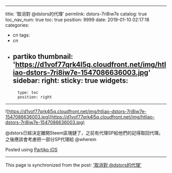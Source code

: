 
---
title: '取消對 @dstors的代理'
permlink: dstors-7ri8iw7e
catalog: true
toc_nav_num: true
toc: true
position: 9999
date: 2019-01-10 02:17:18
categories:
- cn
tags:
- cn
- partiko
thumbnail: 'https://d1vof77qrk4l5q.cloudfront.net/img/htliao-dstors-7ri8iw7e-1547086636003.jpg'
sidebar:
    right:
        sticky: true
widgets:
    -
        type: toc
        position: right
---


![https://d1vof77qrk4l5q.cloudfront.net/img/htliao-dstors-7ri8iw7e-1547086636003.jpg](https://d1vof77qrk4l5q.cloudfront.net/img/htliao-dstors-7ri8iw7e-1547086636003.jpg)

 @dstors已經決定離開Steem區塊鏈了，之前有代理SP給他們的記得取回代理。之後應該會考慮把一部分SP代理給 @wherein

Posted using [Partiko iOS](https://steemit.com/@partiko-ios)

- - -

This page is synchronized from the post: ['取消對 @dstors的代理'](https://steemit.com/@htliao/dstors-7ri8iw7e)
